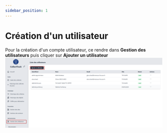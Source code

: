 ```yaml
---
sidebar_position: 1
---
```


# Création d'un utilisateur
Pour la création d'un compte utilisateur, ce rendre dans **Gestion des utilisateurs** puis cliquer sur **Ajouter un utilisateur**
![ajout-utilisateur-1](img/ajout-utilisateur-1.png)

